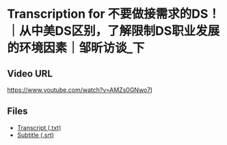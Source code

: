 # Transcription for 不要做接需求的DS！｜从中美DS区别，了解限制DS职业发展的环境因素｜邹昕访谈_下
## Video URL
https://www.youtube.com/watch?v=AMZs0GNwo7I
 
## Files
- [Transcript (.txt)](./transcript.txt)
- [Subtitle (.srt)](./transcript.srt)
